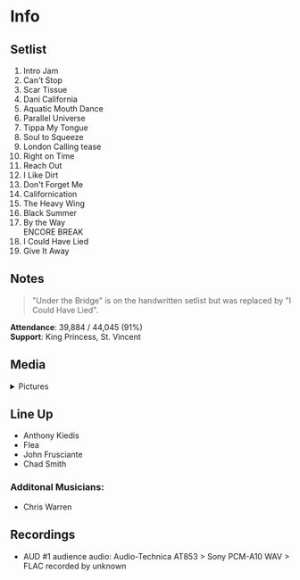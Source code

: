 # Info

## Setlist

1. Intro Jam
2. Can't Stop
3. Scar Tissue
4. Dani California
5. Aquatic Mouth Dance
6. Parallel Universe
7. Tippa My Tongue
8. Soul to Squeeze
9. London Calling tease
10. Right on Time
11. Reach Out
12. I Like Dirt
13. Don't Forget Me
14. Californication
15. The Heavy Wing
16. Black Summer
17. By the Way
<br> ENCORE BREAK
18. I Could Have Lied
19. Give It Away

## Notes

> "Under the Bridge" is on the handwritten setlist but was replaced by "I Could Have Lied".

**Attendance**: 39,884 / 44,045 (91%)
<br>
**Support**: King Princess, St. Vincent

## Media 

<details>
  <summary>Pictures</summary>
  <img alt="Setlist" title="Setlist" src="20230329.jpg" height="200" />
</details>

## Line Up

* Anthony Kiedis
* Flea
* John Frusciante
* Chad Smith

### Additonal Musicians:

* Chris Warren

## Recordings

* AUD #1 audience audio: Audio-Technica AT853 > Sony PCM-A10 WAV > FLAC recorded by unknown
